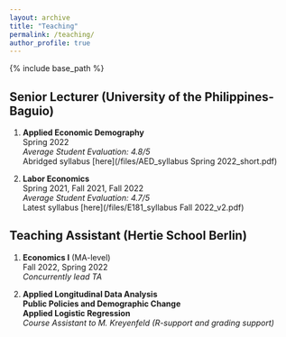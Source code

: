 ```yaml
---
layout: archive
title: "Teaching"
permalink: /teaching/
author_profile: true
---
```


{% include base_path %}

## Senior Lecturer (University of the Philippines-Baguio)

1. **Applied Economic Demography**<br>Spring 2022<br>_Average Student Evaluation: 4.8/5_<br> Abridged syllabus [here](/files/AED_syllabus Spring 2022_short.pdf)

2. **Labor Economics**<br>Spring 2021, Fall 2021, Fall 2022<br>_Average Student Evaluation: 4.7/5_<br> Latest syllabus [here](/files/E181_syllabus Fall 2022_v2.pdf)

## Teaching Assistant (Hertie School Berlin)

1. **Economics I** (MA-level)<br>Fall 2022, Spring 2022<br>_Concurrently lead TA_

2. **Applied Longitudinal Data Analysis**<br>**Public Policies and Demographic Change**<br>**Applied Logistic Regression**<br>_Course Assistant to M. Kreyenfeld (R-support and grading support)_

